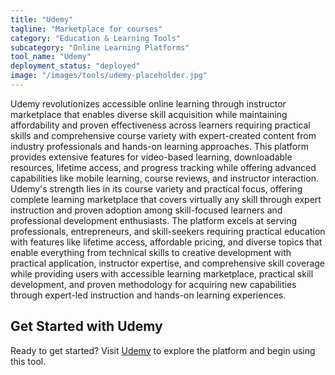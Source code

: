 ```yaml
---
title: "Udemy"
tagline: "Marketplace for courses"
category: "Education & Learning Tools"
subcategory: "Online Learning Platforms"
tool_name: "Udemy"
deployment_status: "deployed"
image: "/images/tools/udemy-placeholder.jpg"
---
```

Udemy revolutionizes accessible online learning through instructor marketplace that enables diverse skill acquisition while maintaining affordability and proven effectiveness across learners requiring practical skills and comprehensive course variety with expert-created content from industry professionals and hands-on learning approaches. This platform provides extensive features for video-based learning, downloadable resources, lifetime access, and progress tracking while offering advanced capabilities like mobile learning, course reviews, and instructor interaction. Udemy's strength lies in its course variety and practical focus, offering complete learning marketplace that covers virtually any skill through expert instruction and proven adoption among skill-focused learners and professional development enthusiasts. The platform excels at serving professionals, entrepreneurs, and skill-seekers requiring practical education with features like lifetime access, affordable pricing, and diverse topics that enable everything from technical skills to creative development with practical application, instructor expertise, and comprehensive skill coverage while providing users with accessible learning marketplace, practical skill development, and proven methodology for acquiring new capabilities through expert-led instruction and hands-on learning experiences.
## Get Started with Udemy

Ready to get started? Visit [Udemy](https://udemy.com) to explore the platform and begin using this tool.
